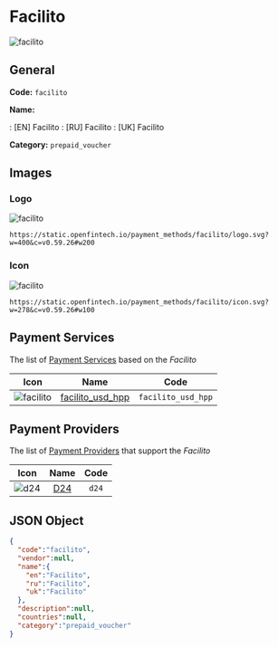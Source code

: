 
# Facilito 
![facilito](https://static.openfintech.io/payment_methods/facilito/logo.svg?w=400&c=v0.59.26#w200)  

## General 
**Code:** `facilito` 
 
**Name:** 
 
:	[EN] Facilito 
:	[RU] Facilito 
:	[UK] Facilito 
 
**Category:** `prepaid_voucher` 
 

## Images 

### Logo 
![facilito](https://static.openfintech.io/payment_methods/facilito/logo.svg?w=400&c=v0.59.26#w200)  

```
https://static.openfintech.io/payment_methods/facilito/logo.svg?w=400&c=v0.59.26#w200
```  

### Icon 
![facilito](https://static.openfintech.io/payment_methods/facilito/icon.svg?w=278&c=v0.59.26#w100)  

```
https://static.openfintech.io/payment_methods/facilito/icon.svg?w=278&c=v0.59.26#w100
```  

## Payment Services 
 
The list of [Payment Services](/payment-services/) based on the _Facilito_ 

|Icon|Name|Code| 
|:---:|:---:|:---:| 
|![facilito](https://static.openfintech.io/payment_methods/facilito/icon.svg?w=278&c=v0.59.26#w100) |[facilito_usd_hpp](/payment-services/facilito_usd_hpp/)|`facilito_usd_hpp`| 
 

## Payment Providers 
 
The list of [Payment Providers](/payment-providers/) that support the _Facilito_ 

|Icon|Name|Code| 
|:---:|:---:|:---:| 
|![d24](https://static.openfintech.io/payment_providers/d24/icon.svg?w=278&c=v0.59.26#w100) |[D24](/payment-providers/d24/)|`d24`| 
 

## JSON Object 

```json
{
  "code":"facilito",
  "vendor":null,
  "name":{
    "en":"Facilito",
    "ru":"Facilito",
    "uk":"Facilito"
  },
  "description":null,
  "countries":null,
  "category":"prepaid_voucher"
}
```  
